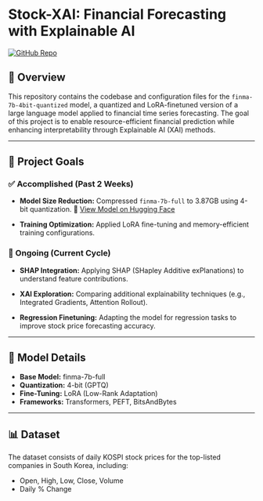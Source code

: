 # Stock-XAI: Financial Forecasting with Explainable AI

[![GitHub Repo](https://img.shields.io/badge/GitHub-Repository-blue)](https://github.com/Stock-XAI/model)

## 📌 Overview

This repository contains the codebase and configuration files for the `finma-7b-4bit-quantized` model, a quantized and LoRA-finetuned version of a large language model applied to financial time series forecasting. The goal of this project is to enable resource-efficient financial prediction while enhancing interpretability through Explainable AI (XAI) methods.

---

## 🚀 Project Goals

### ✅ Accomplished (Past 2 Weeks)

* **Model Size Reduction:**
  Compressed `finma-7b-full` to 3.87GB using 4-bit quantization.
  🔗 [View Model on Hugging Face](https://huggingface.co/capston-team-5/finma-7b-4bit-quantized)

* **Training Optimization:**
  Applied LoRA fine-tuning and memory-efficient training configurations.

### 🔄 Ongoing (Current Cycle)

* **SHAP Integration:**
  Applying SHAP (SHapley Additive exPlanations) to understand feature contributions.

* **XAI Exploration:**
  Comparing additional explainability techniques (e.g., Integrated Gradients, Attention Rollout).

* **Regression Finetuning:**
  Adapting the model for regression tasks to improve stock price forecasting accuracy.

---

## 🧠 Model Details

* **Base Model:** finma-7b-full
* **Quantization:** 4-bit (GPTQ)
* **Fine-Tuning:** LoRA (Low-Rank Adaptation)
* **Frameworks:** Transformers, PEFT, BitsAndBytes

---

## 📊 Dataset

The dataset consists of daily KOSPI stock prices for the top-listed companies in South Korea, including:

* Open, High, Low, Close, Volume
* Daily % Change
